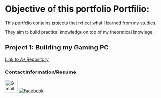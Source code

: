 # Objective of this portfolio Portfilio:
  
  This portfolio contains projects that reflect what I learned from my studies.
  
  They aim to build practical knowledge on top of my theoretical knowlege. 

## Project 1: Building my Gaming PC
[Link to A+ Repository](./A+/index.md)

### Contact Information/Resume
<a href="https://www.linkedin.com/in/dylanparay/" target="_blank">
<i class="fa fa-twitter" aria-hidden="true"></i>
</a>
  
<a href="mailto: Dylan.Paray19@gmail.com" target="_blank">
<img src="https://www.pngall.com/wp-content/uploads/12/Gmail-Logo-PNG-Photo.png" alt="Gmail Account" width="40" height="40"></a>

<a href="https://www.facebook.com" target="_blank">
<img src="facebook-icon.png" alt="Facebook"></a>

